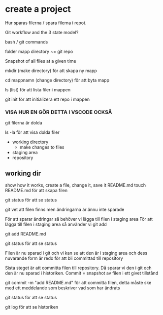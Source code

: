 # create a project

Hur sparas filerna / spara filerna i repot.

Git workflow and the 3 state model?

bash / git commands

folder mapp directory ~= git repo

Snapshot of all files at a given time

mkdir (make directory) för att skapa ny mapp

cd mappnamn (change directory) för att byta mapp

ls (list) för att lista filer i mappen

git init för att initializera ett repo i mappen
### VISA HUR EN GÖR DETTA I  VSCODE OCKSÅ

git filerna är dolda 

ls -la för att visa dolda filer

- working directory
    - make changes to files
- staging area
- repository


## working dir

show how it works, create a file, change it, save it
README.md 
touch README.md för att skapa filen

git status för att se status

git vet att filen finns men ändringarna är ännu inte sparade

För att sparar ändringar så behöver vi lägga till filen i staging area
För att lägga till filen i staging area så använder vi git add

git add README.md

git status för att se status

Filen är nu sparad i git och vi kan se att den är i staging area och dess nuvarande form är redo för att bli committad till repository

Sista steget är att committa filen till repository. Då sparar vi den i git och den är nu sparad i historiken.
Commit = snapshot av filen i ett givet tillstånd

git commit -m "add README.md" för att committa filen, detta måste ske med ett meddelande som beskriver vad som har ändrats

git status för att se status

git log för att se historiken

